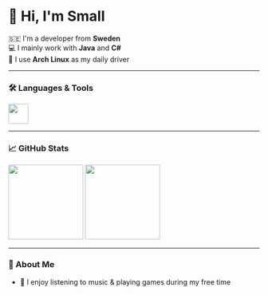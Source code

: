 # 👋 Hi, I'm Small

🇸🇪 I'm a developer from **Sweden**  
💻 I mainly work with **Java** and **C#**  
🐧 I use **Arch Linux** as my daily driver

---

### 🛠️ Languages & Tools
<p>
  <img src="https://skillicons.dev/icons?i=java,cs,linux" height="40" />
</p>

---

### 📈 GitHub Stats
<p>
  <img src="https://github-readme-stats.vercel.app/api?username=SmallSmallXD&show_icons=true&theme=transparent&hide_title=true" height="150" />
  <img src="https://github-readme-streak-stats.herokuapp.com/?user=SmallSmallXD&theme=transparent" height="150" />
</p>

---

### 💬 About Me
- 🎵 I enjoy listening to music & playing games during my free time
